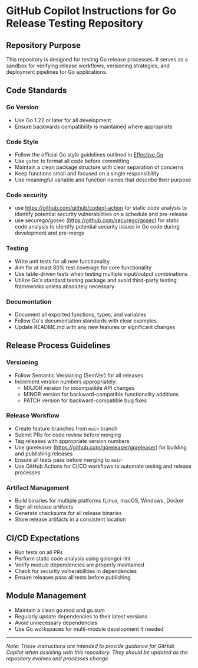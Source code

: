 # GitHub Copilot Instructions for Go Release Testing Repository

## Repository Purpose
This repository is designed for testing Go release processes. It serves as a sandbox for verifying release workflows, versioning strategies, and deployment pipelines for Go applications.

## Code Standards

### Go Version
- Use Go 1.22 or later for all development
- Ensure backwards compatibility is maintained where appropriate

### Code Style
- Follow the official Go style guidelines outlined in [Effective Go](https://golang.org/doc/effective_go)
- Use `gofmt` to format all code before committing
- Maintain a clean package structure with clear separation of concerns
- Keep functions small and focused on a single responsibility
- Use meaningful variable and function names that describe their purpose

### Code security
- use https://github.com/github/codeql-action for static code analysis to identify potential security vulnerabilities on a schedule and pre-release
- use securego/gosec (https://github.com/securego/gosec) for static code analysis to identify potential security issues in Go code during development and pre-merge

### Testing
- Write unit tests for all new functionality
- Aim for at least 80% test coverage for core functionality
- Use table-driven tests when testing multiple input/output combinations
- Utilize Go's standard testing package and avoid third-party testing frameworks unless absolutely necessary

### Documentation
- Document all exported functions, types, and variables
- Follow Go's documentation standards with clear examples
- Update README.md with any new features or significant changes

## Release Process Guidelines

### Versioning
- Follow Semantic Versioning (SemVer) for all releases
- Increment version numbers appropriately:
  - MAJOR version for incompatible API changes
  - MINOR version for backward-compatible functionality additions
  - PATCH version for backward-compatible bug fixes

### Release Workflow
- Create feature branches from `main` branch
- Submit PRs for code review before merging
- Tag releases with appropriate version numbers
- Use goreleaser (https://github.com/goreleaser/goreleaser) for building and publishing releases
- Ensure all tests pass before merging to `main`
- Use GitHub Actions for CI/CD workflows to automate testing and release processes

### Artifact Management
- Build binaries for multiple platforms (Linux, macOS, Windows, Docker
- Sign all release artifacts
- Generate checksums for all release binaries
- Store release artifacts in a consistent location

## CI/CD Expectations
- Run tests on all PRs
- Perform static code analysis using golangci-lint
- Verify module dependencies are properly maintained
- Check for security vulnerabilities in dependencies
- Ensure releases pass all tests before publishing

## Module Management
- Maintain a clean go.mod and go.sum
- Regularly update dependencies to their latest versions
- Avoid unnecessary dependencies
- Use Go workspaces for multi-module development if needed

---

*Note: These instructions are intended to provide guidance for GitHub Copilot when assisting with this repository. They should be updated as the repository evolves and processes change.*
